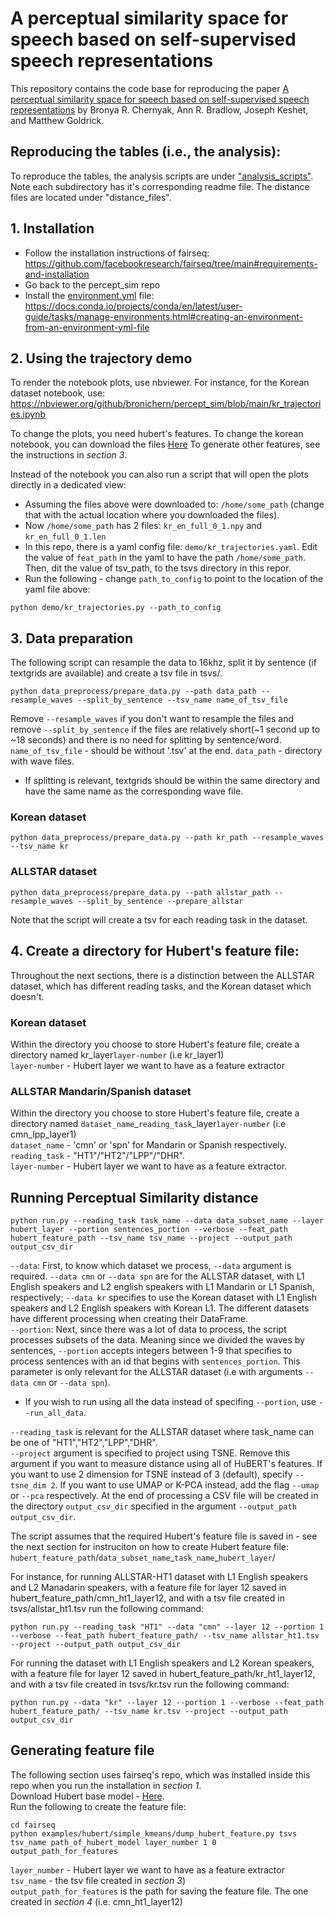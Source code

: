 # A perceptual similarity space for speech based on self-supervised speech representations
This repository contains the code base for reproducing the paper [A perceptual similarity space for speech based on self-supervised speech representations](https://doi.org/10.1121/10.0026358) by Bronya R. Chernyak, Ann R. Bradlow, Joseph Keshet, and Matthew Goldrick.

## Reproducing the tables (i.e., the analysis):
To reproduce the tables, the analysis scripts are under ["analysis_scripts"](https://github.com/bronichern/percept_sim/tree/main/analysis_scripts/). Note each subdirectory has it's corresponding readme file.
The distance files are located under "distance_files".

## 1. Installation
- Follow the installation instructions of fairseq: https://github.com/facebookresearch/fairseq/tree/main#requirements-and-installation
- Go back to the percept_sim repo
- Install the [environment.yml](https://github.com/bronichern/percept_sim/blob/main/environment.yml) file:  
https://docs.conda.io/projects/conda/en/latest/user-guide/tasks/manage-environments.html#creating-an-environment-from-an-environment-yml-file

## 2. Using the trajectory demo
To render the notebook plots, use nbviewer. For instance, for the Korean dataset notebook, use:  
https://nbviewer.org/github/bronichern/percept_sim/blob/main/kr_trajectories.ipynb
  
To change the plots, you need hubert's features.  To change the korean notebook, you can download the files [Here](https://drive.google.com/drive/folders/1ZkDLYDqN9BWv_5frwNLi_lRvexw0f0a0?usp=share_link)
To generate other features, see the instructions in *section 3*.  
  
Instead of the notebook you can also run a script that will open the plots directly in a dedicated view:  
- Assuming the files above were downloaded to: `/home/some_path` (change that with the actual location where you downloaded the files). 
- Now `/home/some_path` has 2 files: `kr_en_full_0_1.npy` and `kr_en_full_0_1.len`  
- In this repo, there is a yaml config file: `demo/kr_trajectories.yaml`.   Edit the value of `feat_path` in the yaml to have the path `/home/some_path`.  Then, dit the value of tsv_path, to the tsvs directory in this repor.  
- Run the following - change `path_to_config` to point to the location of the yaml file above:  
```
python demo/kr_trajectories.py --path_to_config
```

## 3. Data preparation
The following script can resample the data to 16khz, split it by sentence (if textgrids are available) and create a tsv file in tsvs/.
```
python data_preprocess/prepare_data.py --path data_path --resample_waves --split_by_sentence --tsv_name name_of_tsv_file
```
Remove ```--resample_waves``` if you don't want to resample the files and remove ```--split_by_sentence``` if the files are relatively short(~1 second up to ~18 seconds) and there is no need for splitting by sentence/word.  
```name_of_tsv_file``` - should be without '.tsv' at the end.
```data_path``` - directory with wave files.  
- If splitting is relevant, textgrids should be within the same directory and have the same name as the corresponding wave file.

### Korean dataset
```
python data_preprocess/prepare_data.py --path kr_path --resample_waves --tsv_name kr
```

### ALLSTAR dataset
```
python data_preprocess/prepare_data.py --path allstar_path --resample_waves --split_by_sentence --prepare_allstar
```
Note that the script will create a tsv for each reading task in the dataset.

## 4. Create a directory for Hubert's feature file:
Throughout the next sections, there is a distinction between the ALLSTAR dataset, which has different reading tasks, and the Korean dataset which doesn't.  
### Korean dataset
Within the directory you choose to store Hubert's feature file, create a directory named kr_layer```layer-number``` (i.e kr_layer1)  
```layer-number``` - Hubert layer we want to have as a feature extractor  
### ALLSTAR Mandarin/Spanish dataset
Within the directory you choose to store Hubert's feature file, create a directory named  ```dataset_name```\_```reading_task```\_layer```layer-number``` (i.e cmn_lpp_layer1)  
```dataset_name``` - 'cmn' or 'spn' for Mandarin or Spanish respectively.  
```reading_task``` - "HT1"/"HT2"/"LPP"/"DHR".  
```layer-number``` - Hubert layer we want to have as a feature extractor.  

## Running Perceptual Similarity distance
```
python run.py --reading_task task_name --data data_subset_name --layer hubert_layer --portion sentences_portion --verbose --feat_path hubert_feature_path --tsv_name tsv_name --project --output_path output_csv_dir
```
 ```--data```: First, to know which dataset we process, ```--data``` argument is required. ```--data cmn``` or ```--data spn``` are for the ALLSTAR dataset, with L1 English speakers and L2 english speakers with L1 Mandarin or L1 Spanish, respectively; ```--data kr``` specifies to use the Korean dataset with L1 English speakers and L2 English speakers with Korean L1. The different datasets have different processing when creating their DataFrame.  
```--portion```: Next, since there was a lot of data to process, the script processes subsets of the data. Meaning since we divided the waves by sentences, ```--portion``` accepts integers between 1-9 that specifies to process sentences with an id that begins with ```sentences_portion```. This parameter is only relevant for the ALLSTAR dataset (i.e with arguments ```--data cmn``` or ```--data spn```). 
- If you wish to run using all the data instead of specifing ```--portion```, use ```--run_all_data```.

```--reading_task``` is relevant for the ALLSTAR dataset where task_name can be one of "HT1","HT2","LPP","DHR".  
```--project``` argument is specified to project using TSNE. Remove this argument if you want to measure distance using all of HuBERT's features. If you want to use 2 dimension for TSNE instead of 3 (default), specify ```--tsne_dim 2```.  If you want to use UMAP or K-PCA instead, add the flag ```--umap``` or ```--pca``` respectively.
At the end of processing a CSV file will be created in the directory ```output_csv_dir``` specified in the argument ```--output_path output_csv_dir```.  

The script assumes that the required Hubert's feature file is saved in - see the next section for instruciton on how to create Hubert feature file: ```hubert_feature_path```/```data_subset_name```\_```task_name```\_```hubert_layer```/  

For instance, for running ALLSTAR-HT1 dataset with L1 English speakers and L2 Manadarin speakers, with a feature file for layer 12 saved in hubert_feature_path/cmn_ht1_layer12, and with a tsv file created in tsvs/allstar_ht1.tsv run the following command:  
```
python run.py --reading_task "HT1" --data "cmn" --layer 12 --portion 1 --verbose --feat_path hubert_feature_path/ --tsv_name allstar_ht1.tsv --project --output_path output_csv_dir
```

For running the dataset with L1 English speakers and L2 Korean speakers, with a feature file for layer 12 saved in hubert_feature_path/kr_ht1_layer12, and with a tsv file created in tsvs/kr.tsv run the following command:  
```
python run.py --data "kr" --layer 12 --portion 1 --verbose --feat_path hubert_feature_path/ --tsv_name kr.tsv --project --output_path output_csv_dir
```

## Generating feature file
The following section uses fairseq's repo, which was installed inside this repo when you run the installation in *section 1*.   
Download Hubert base model - [Here](https://dl.fbaipublicfiles.com/hubert/hubert_base_ls960.pt).  
Run the following to create the feature file:  
```
cd fairseq
python examples/hubert/simple_kmeans/dump_hubert_feature.py tsvs tsv_name path_of_hubert_model layer_number 1 0 output_path_for_features
```
```layer_number``` - Hubert layer we want to have as a feature extractor  
```tsv_name``` - the tsv file created in *section 3*)  
 ```output_path_for_features``` is the path for saving the feature file. The one created in *section 4* (i.e. cmn_ht1_layer12)

